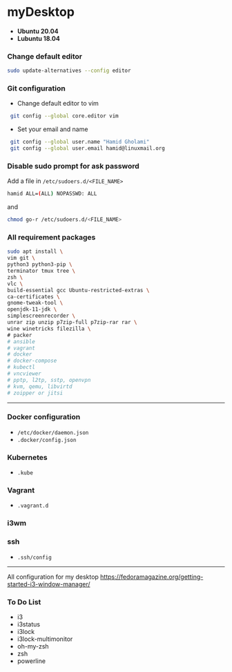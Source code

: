# myDesktop
- **Ubuntu 20.04**
- **Lubuntu 18.04**
### Change default editor
```sh
sudo update-alternatives --config editor
```
### Git configuration

- Change default editor to vim
```sh
 git config --global core.editor vim
```
- Set your email and name
```sh
 git config --global user.name "Hamid Gholami"
 git config --global user.email hamid@linuxmail.org
```
### Disable sudo prompt for ask password

Add a file in `/etc/sudoers.d/<FILE_NAME>`

```sh
hamid ALL=(ALL) NOPASSWD: ALL
```
and
```sh
chmod go-r /etc/sudoers.d/<FILE_NAME>
```
### All requirement packages
```sh
sudo apt install \
vim git \
python3 python3-pip \
terminator tmux tree \
zsh \
vlc \
build-essential gcc Ubuntu-restricted-extras \
ca-certificates \
gnome-tweak-tool \
openjdk-11-jdk \
simplescreenrecorder \
unrar zip unzip p7zip-full p7zip-rar rar \
wine winetricks filezilla \
# packer
# ansible
# vagrant
# docker
# docker-compose
# kubectl
# vncviewer
# pptp, l2tp, sstp, openvpn
# kvm, qemu, libvirtd
# zoipper or jitsi

```
----------
### Docker configuration
- `/etc/docker/daemon.json`
- `.docker/config.json`
### Kubernetes
- `.kube`
### Vagrant
- `.vagrant.d`
### i3wm
### ssh
- `.ssh/config`

----------------

All configuration for my desktop
https://fedoramagazine.org/getting-started-i3-window-manager/


### To Do List
- i3
- i3status
- i3lock
- i3lock-multimonitor
- oh-my-zsh
- zsh
- powerline

